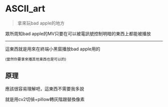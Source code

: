# ASCII_art
> 拿來玩bad apple的地方

眾所周知bad apple的MV只要在可以被電訊號控制明暗的東西上都能被播放

---
這東西就是用來在終端小黑窗播放bad apple用的

<small>(當然你要拿來播其他東西也是可以的)</small>

## 原理

應該很容易理解吧，這東西不需要我多說

就是用cv2切偵+pillow轉灰階跟替換像素

